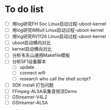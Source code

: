 # To do list

- [ ] 用log研究FH Soc Linux启动过程-uboot-kernel
- [ ] 用log研究iM6ull Linux启动过程-uboot-kernel
- [ ] 用log研究RV1126 Linux启动过程-uboot-kernel
- [ ] uboot启动横向对比
- [ ] kernel启动横向对比
- [ ] 分析韦东山通用Makefile模板
- [ ] 分析SF1设备脚本
  - [ ] update
  - [ ] connect wifi
  - [ ] research who call the shell script?
- [ ] SDK install 打包问题
- [ ] FFmpeg-ALSA采集音频流Demo
- [ ] GStreamer-V4L2
- [ ] GStreamer-ALSA